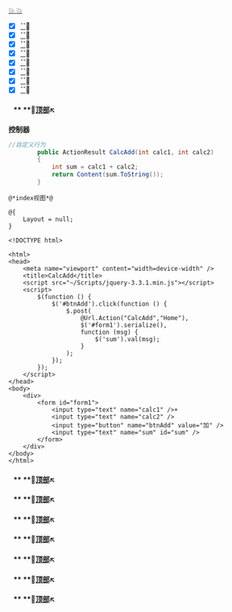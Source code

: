 <a  id="top" href="#top">:collision:   :collision: </a>


- [x] <a href="#01">**``**</a>:sunflower:
- [x] <a href="#02">**``**</a>:sunflower:
- [x] <a href="#03">**``**</a>:sunflower:
- [x] <a href="#04">**``**</a>:sunflower:
- [x] <a href="#05">**``**</a>:sunflower:
- [x] <a href="#06">**``**</a>:sunflower:
- [x] <a href="#07">**``**</a>:sunflower:
- [x] <a href="#08">**``**</a>:sunflower:

#### &nbsp;&nbsp; <a id="01">** **</a>:flags:<a href="#top">顶部</a>:arrow_upper_left:
**控制器**
```csharp
//自定义行为
        public ActionResult CalcAdd(int calc1, int calc2)
        {
            int sum = calc1 + calc2;
            return Content(sum.ToString());
        }
```

```cshtml
@*index视图*@

@{
    Layout = null;
}

<!DOCTYPE html>

<html>
<head>
    <meta name="viewport" content="width=device-width" />
    <title>CalcAdd</title>
    <script src="~/Scripts/jquery-3.3.1.min.js"></script>
    <script>
        $(function () {
            $('#btnAdd').click(function () {
                $.post(
                    @Url.Action("CalcAdd","Home"),
                    $('#form1').serialize(),
                    function (msg) {
                        $('sum').val(msg);
                    }
                );
            });
        });
    </script>
</head>
<body> 
    <div>
        <form id="form1">
            <input type="text" name="calc1" />+
            <input type="text" name="calc2" />
            <input type="button" name="btnAdd" value="加" />
            <input type="text" name="sum" id="sum" />
        </form>
    </div>
</body>
</html>

```
#### 


#### &nbsp;&nbsp; <a id="02">** **</a>:flags:<a href="#top">顶部</a>:arrow_upper_left:


#### &nbsp;&nbsp; <a id="03">** **</a>:flags:<a href="#top">顶部</a>:arrow_upper_left:


#### &nbsp;&nbsp; <a id="04">** **</a>:flags:<a href="#top">顶部</a>:arrow_upper_left:


#### &nbsp;&nbsp; <a id="05">** **</a>:flags:<a href="#top">顶部</a>:arrow_upper_left:


#### &nbsp;&nbsp; <a id="06">** **</a>:flags:<a href="#top">顶部</a>:arrow_upper_left:


#### &nbsp;&nbsp; <a id="07">** **</a>:flags:<a href="#top">顶部</a>:arrow_upper_left:


#### &nbsp;&nbsp; <a id="08">** **</a>:flags:<a href="#top">顶部</a>:arrow_upper_left:







 












